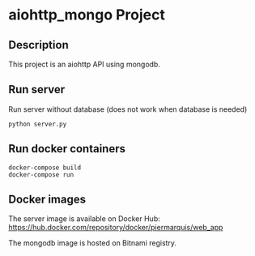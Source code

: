 # aiohttp_mongo Project

## Description
This project is an aiohttp API using mongodb.

## Run server
Run server without database (does not work when database is needed)
```console
python server.py
```

## Run docker containers
```console
docker-compose build
docker-compose run
```

## Docker images
The server image is available on Docker Hub:
https://hub.docker.com/repository/docker/piermarquis/web_app

The mongodb image is hosted on Bitnami registry.

